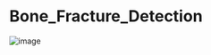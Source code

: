 # Bone_Fracture_Detection

![image](https://github.com/JayaVerma/Bone_Fracture_Detection/assets/64552791/b74a90cc-35c1-476f-9e7a-05a7bc9867b1)

